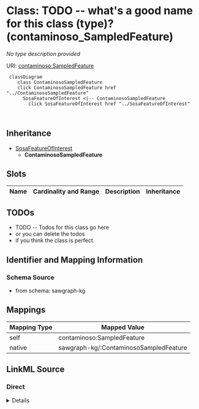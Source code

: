 

# Class: TODO -- what's a good name for this class (type)? (contaminoso_SampledFeature)


_No type description provided_





URI: [contaminoso:SampledFeature](http://sawgraph.spatialai.org/v1/contaminoso#SampledFeature)






```mermaid
 classDiagram
    class ContaminosoSampledFeature
    click ContaminosoSampledFeature href "../ContaminosoSampledFeature"
      SosaFeatureOfInterest <|-- ContaminosoSampledFeature
        click SosaFeatureOfInterest href "../SosaFeatureOfInterest"
      
      
```





## Inheritance
* [SosaFeatureOfInterest](../classes/SosaFeatureOfInterest.md)
    * **ContaminosoSampledFeature**



## Slots

| Name | Cardinality and Range | Description | Inheritance |
| ---  | --- | --- | --- |









## TODOs

* TODO -- Todos for this class go here
* or you can delete the todos
* if you think the class is perfect.

## Identifier and Mapping Information







### Schema Source


* from schema: sawgraph-kg




## Mappings

| Mapping Type | Mapped Value |
| ---  | ---  |
| self | contaminoso:SampledFeature |
| native | sawgraph-kg/:ContaminosoSampledFeature |







## LinkML Source

<!-- TODO: investigate https://stackoverflow.com/questions/37606292/how-to-create-tabbed-code-blocks-in-mkdocs-or-sphinx -->

### Direct

<details>
```yaml
name: contaminoso_SampledFeature
description: No type description provided
title: TODO -- what's a good name for this class (type)?
todos:
- TODO -- Todos for this class go here
- or you can delete the todos
- if you think the class is perfect.
notes:
- Class with 8196 occurences.
from_schema: sawgraph-kg
rank: 1000
is_a: sosa_FeatureOfInterest
class_uri: contaminoso:SampledFeature

```
</details>

### Induced

<details>
```yaml
name: contaminoso_SampledFeature
description: No type description provided
title: TODO -- what's a good name for this class (type)?
todos:
- TODO -- Todos for this class go here
- or you can delete the todos
- if you think the class is perfect.
notes:
- Class with 8196 occurences.
from_schema: sawgraph-kg
rank: 1000
is_a: sosa_FeatureOfInterest
class_uri: contaminoso:SampledFeature

```
</details>
